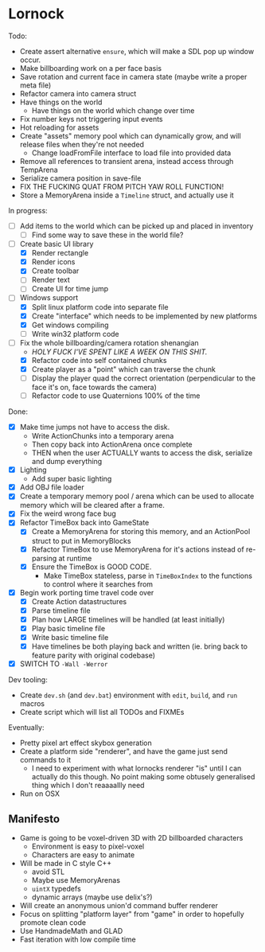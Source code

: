 # Lornock

Todo:

- Create assert alternative `ensure`, which will make a SDL pop up window occur.
- Make billboarding work on a per face basis
- Save rotation and current face in camera state (maybe write a proper meta file)
- Refactor camera into camera struct
- Have things on the world
  - Have things on the world which change over time
- Fix number keys not triggering input events
- Hot reloading for assets
- Create "assets" memory pool which can dynamically grow, and will release files when they're not needed
  - Change loadFromFile interface to load file into provided data
- Remove all references to transient arena, instead access through TempArena
- Serialize camera position in save-file
- FIX THE FUCKING QUAT FROM PITCH YAW ROLL FUNCTION!
- Store a MemoryArena inside a `Timeline` struct, and actually use it

In progress:
- [ ] Add items to the world which can be picked up and placed in inventory
  - [ ] Find some way to save these in the world file?
- [ ] Create basic UI library
  - [x] Render rectangle
  - [x] Render icons
  - [x] Create toolbar
  - [ ] Render text
  - [ ] Create UI for time jump
- [ ] Windows support
  - [x] Split linux platform code into separate file
  - [x] Create "interface" which needs to be implemented by new platforms
  - [x] Get windows compiling
  - [ ] Write win32 platform code
- [ ] Fix the whole billboarding/camera rotation shenangian
  - _HOLY FUCK I'VE SPENT LIKE A WEEK ON THIS SHIT._
  - [x] Refactor code into self contained chunks
  - [x] Create player as a "point" which can traverse the chunk
  - [ ] Display the player quad the correct orientation (perpendicular to the face it's on, face towards the camera)
  - [ ] Refactor code to use Quaternions 100% of the time

Done:
- [x] Make time jumps not have to access the disk.
  - Write ActionChunks into a temporary arena
  - Then copy back into ActionArena once complete
  - THEN when the user ACTUALLY wants to access the disk, serialize and dump everything
- [x] Lighting
  - Add super basic lighting
- [x] Add OBJ file loader
- [x] Create a temporary memory pool / arena which can be used to allocate memory which will be cleared after a frame.
- [x] Fix the weird wrong face bug
- [x] Refactor TimeBox back into GameState
  - [x] Create a MemoryArena for storing this memory, and an ActionPool struct to put in MemoryBlocks
  - [x] Refactor TimeBox to use MemoryArena for it's actions instead of re-parsing at runtime
  - [x] Ensure the TimeBox is GOOD CODE.
    - Make TimeBox stateless, parse in `TimeBoxIndex` to the functions to control where it searches from
- [x] Begin work porting time travel code over
  - [x] Create Action datastructures
  - [x] Parse timeline file
  - [x] Plan how LARGE timelines will be handled (at least initially)
  - [x] Play basic timeline file
  - [x] Write basic timeline file
  - [x] Have timelines be both playing back and written (ie. bring back to feature parity with original codebase)
- [x] SWITCH TO `-Wall -Werror`

Dev tooling:
- Create `dev.sh` (and `dev.bat`) environment with `edit`, `build`, and `run` macros
- Create script which will list all TODOs and FIXMEs

Eventually:

- Pretty pixel art effect skybox generation
- Create a platform side "renderer", and have the game just send commands to it
  - I need to experiment with what lornocks renderer "is" until I can actually do this though. No point making some obtusely generalised thing which I don't reaaaallly need
- Run on OSX

## Manifesto

- Game is going to be voxel-driven 3D with 2D billboarded characters
  - Environment is easy to pixel-voxel
  - Characters are easy to animate
- Will be made in C style C++
  - avoid STL
  - Maybe use MemoryArenas
  - `uintX` typedefs
  - dynamic arrays (maybe use delix's?)
- Will create an anonymous union'd command buffer renderer
- Focus on splitting "platform layer" from "game" in order to hopefully promote clean code
- Use HandmadeMath and GLAD
- Fast iteration with low compile time
